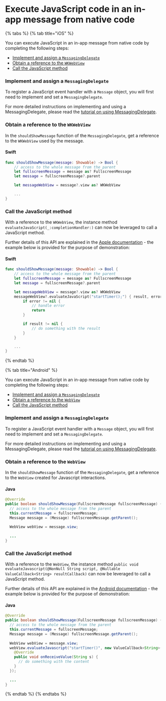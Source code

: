 # Execute JavaScript code in an in-app message from native code

{% tabs %}
{% tab title="iOS" %}

You can execute JavaScript in an in-app message from native code by completing the following steps:

* [Implement and assign a `MessagingDelegate`](#implement-and-assign-a-messagingdelegate)
* [Obtain a reference to the `WKWebView`](#obtain-a-reference-to-the-wkwebview)
* [Call the JavaScript method](#call-the-JavaScript-method)

### Implement and assign a `MessagingDelegate`

To register a JavaScript event handler with a `Message` object, you will first need to implement and set a `MessagingDelegate`.

For more detailed instructions on implementing and using a MessagingDelegate, please read the [tutorial on using MessagingDelegate](./how-to-messaging-delegate.md).

### Obtain a reference to the `WKWebView`

In the `shouldShowMessage` function of the `MessagingDelegate`, get a reference to the `WKWebView` used by the message.  

#### Swift

```swift
func shouldShowMessage(message: Showable) -> Bool {
    // access to the whole message from the parent
    let fullscreenMessage = message as? FullscreenMessage
    let message = fullscreenMessage?.parent

    let messageWebView = message?.view as? WKWebView

    ...
}
```

### Call the JavaScript method

With a reference to the `WKWebView`, the instance method `evaluateJavaScript(_:completionHandler:)` can now be leveraged to call a JavaScript method.

Further details of this API are explained in the [Apple documentation](https://developer.apple.com/documentation/webkit/wkwebview/1415017-evaluateJavaScript) - the example below is provided for the purpose of demonstration:

#### Swift

```swift
func shouldShowMessage(message: Showable) -> Bool {
    // access to the whole message from the parent
    let fullscreenMessage = message as? FullscreenMessage
    let message = fullscreenMessage?.parent

    let messageWebView = message?.view as? WKWebView
    messageWebView?.evaluateJavaScript("startTimer();") { result, error in
        if error != nil {
            // handle error
            return
        }

        if result != nil {
            // do something with the result
        }
    }

    ...
}
```

{% endtab %}

{% tab title="Android" %}

You can execute JavaScript in an in-app message from native code by completing the following steps:

* [Implement and assign a `MessagingDelegate`](#android_messaging_delegate)
* [Obtain a reference to the `WebView`](#android_webview)
* [Call the JavaScript method](#android_call_javascript)

### Implement and assign a `MessagingDelegate`<a name="android_messaging_delegate"></a>

To register a JavaScript event handler with a `Message` object, you will first need to implement and set a `MessagingDelegate`.

For more detailed instructions on implementing and using a MessagingDelegate, please read the [tutorial on using MessagingDelegate](./how-to-messaging-delegate.md).

### Obtain a reference to the `WebView`<a name="android_webview"></a>

In the `shouldShowMessage` function of the `MessagingDelegate`, get a reference to the  `WebView` created for Javascript interactions.  

#### Java

```java
@Override
public boolean shouldShowMessage(FullscreenMessage fullscreenMessage) {
  // access to the whole message from the parent
  this.currentMessage = fullscreenMessage;
  Message message = (Message) fullscreenMessage.getParent();
      
  WebView webView = message.view;
  
  ...
}
```

### Call the JavaScript method<a name="android_call_javascript"></a>

With a reference to the `WebView`, the instance method `public void evaluateJavascript(@NonNull String script, @Nullable ValueCallback<String> resultCallback)` can now be leveraged to call a JavaScript method.

Further details of this API are explained in the [Android documentation](https://developer.android.com/reference/android/webkit/WebView#evaluateJavascript(java.lang.String,%20android.webkit.ValueCallback%3Cjava.lang.String%3E)) - the example below is provided for the purpose of demonstration:

#### Java

```java
@Override
public boolean shouldShowMessage(FullscreenMessage fullscreenMessage) {
  // access to the whole message from the parent
  this.currentMessage = fullscreenMessage;
  Message message = (Message) fullscreenMessage.getParent();
      
  WebView webView = message.view;
  webView.evaluateJavascript("startTimer()", new ValueCallback<String>() {
    @Override
    public void onReceiveValue(String s) {
      // do something with the content
    }
  });
  
  ...
}
```

{% endtab %}
{% endtabs %}
